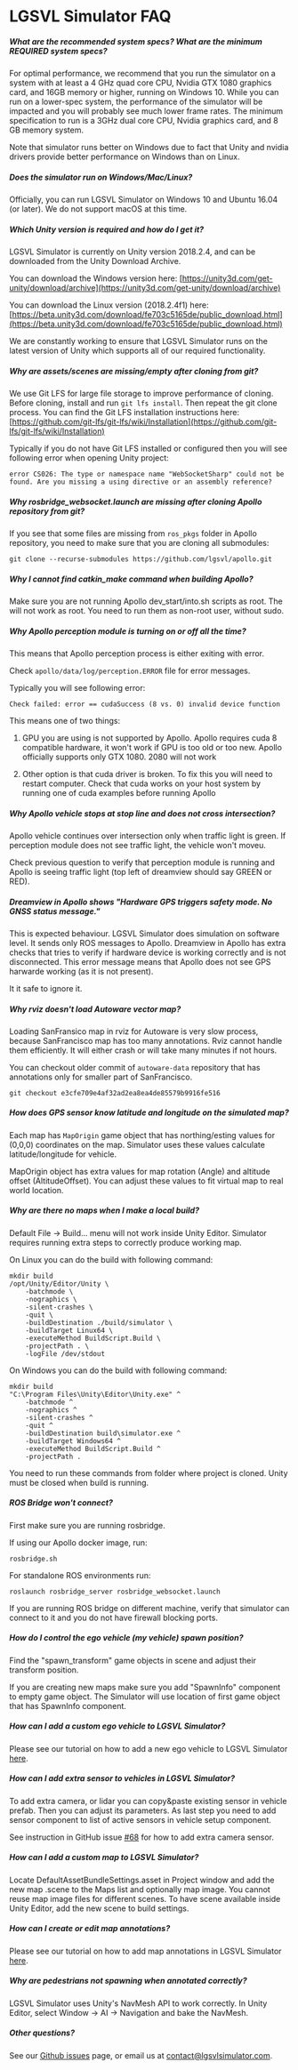 # LGSVL Simulator FAQ



##### What are the recommended system specs? What are the minimum REQUIRED system specs?

For optimal performance, we recommend that you run the simulator on a system with at least
a 4 GHz quad core CPU, Nvidia GTX 1080 graphics card, and 16GB memory or higher, running
on Windows 10. While you can run on a lower-spec system, the performance of the simulator
will be impacted and you will probably see much lower frame rates. The minimum specification
to run is a 3GHz dual core CPU, Nvidia graphics card, and 8 GB memory system.

Note that simulator runs better on Windows due to fact that Unity and nvidia drivers provide
better performance on Windows than on Linux.



##### Does the simulator run on Windows/Mac/Linux?

Officially, you can run LGSVL Simulator on Windows 10 and Ubuntu 16.04 (or later). We do not
support macOS at this time.



##### Which Unity version is required and how do I get it?

LGSVL Simulator is currently on Unity version 2018.2.4, and can be downloaded from the
Unity Download Archive. 

You can download the Windows version here: [https://unity3d.com/get-unity/download/archive](https://unity3d.com/get-unity/download/archive)

You can download the Linux version (2018.2.4f1) here: [https://beta.unity3d.com/download/fe703c5165de/public_download.html](https://beta.unity3d.com/download/fe703c5165de/public_download.html)

We are constantly working to ensure that LGSVL Simulator runs on the latest version of Unity
which supports all of our required functionality.



##### Why are assets/scenes are missing/empty after cloning from git?

We use Git LFS for large file storage to improve performance of cloning. Before cloning,
install and run `git lfs install`. Then repeat the git clone process. You can find the
Git LFS installation instructions here: [https://github.com/git-lfs/git-lfs/wiki/Installation](https://github.com/git-lfs/git-lfs/wiki/Installation)

Typically if you do not have Git LFS installed or configured then you will see following error
when opening Unity project:

```
error CS026: The type or namespace name "WebSocketSharp" could not be found. Are you missing a using directive or an assembly reference?
````


##### Why rosbridge_websocket.launch are missing after cloning Apollo repository from git?

If you see that some files are missing from `ros_pkgs` folder in Apollo repository, you need
to make sure that you are cloning all submodules:

```
git clone --recurse-submodules https://github.com/lgsvl/apollo.git
```


##### Why I cannot find catkin_make command when building Apollo?

Make sure you are not running Apollo dev_start/into.sh scripts as root. The will not work as root.
You need to run them as non-root user, without sudo.



##### Why Apollo perception module is turning on or off all the time?


This means that Apollo perception process is either exiting with error.

Check `apollo/data/log/perception.ERROR` file for error messages.

Typically you will see following error:

```
Check failed: error == cudaSuccess (8 vs. 0) invalid device function
```

This means one of two things:

1) GPU you are using is not supported by Apollo. Apollo requires cuda 8 compatible hardware, it won't
work if GPU is too old or too new. Apollo officially supports only GTX 1080. 2080 will not work

2) Other option is that cuda driver is broken. To fix this you will need to restart computer.
Check that cuda works on your host system by running one of cuda examples before running Apollo



##### Why Apollo vehicle stops at stop line and does not cross intersection?

Apollo vehicle continues over intersection only when traffic light is green. If perception module
does not see traffic light, the vehicle won't moveu.

Check previous question to verify that perception module is running and Apollo is seeing traffic
light (top left of dreamview should say GREEN or RED).



##### Dreamview in Apollo shows "Hardware GPS triggers safety mode. No GNSS status message."

This is expected behaviour. LGSVL Simulator does simulation on software level. It sends only ROS
messages to Apollo. Dreamview in Apollo has extra checks that tries to verify if hardware device
is working correctly and is not disconnected. This error message means that Apollo does not see
GPS harwarde working (as it is not present).

It it safe to ignore it.



##### Why rviz doesn't load Autoware vector map?

Loading SanFransico map in rviz for Autoware is very slow process, because SanFrancisco map
has too many annotations. Rviz cannot handle them efficiently. It will either crash or will take
many minutes if not hours.

You can checkout older commit of `autoware-data` repository that has annotations only for smaller
part of SanFrancisco.
```
git checkout e3cfe709e4af32ad2ea8ea4de85579b9916fe516
```



##### How does GPS sensor know latitude and longitude on the simulated map?

Each map has `MapOrigin` game object that has northing/esting values for (0,0,0) coordinates on the map.
Simulator uses these values calculate latitude/longitude for vehicle.

MapOrigin object has extra values for map rotation (Angle) and altitude offset (AltitudeOffset). You
can adjust these values to fit virtual map to real world location.



##### Why are there no maps when I make a local build?

Default File -> Build... menu will not work inside Unity Editor. Simulator requires
running extra steps to correctly produce working map.

On Linux you can do the build with following command:

```
mkdir build
/opt/Unity/Editor/Unity \
    -batchmode \
    -nographics \
    -silent-crashes \
    -quit \
    -buildDestination ./build/simulator \
    -buildTarget Linux64 \
    -executeMethod BuildScript.Build \
    -projectPath . \
    -logFile /dev/stdout
```

On Windows you can do the build with following command:
```
mkdir build
"C:\Program Files\Unity\Editor\Unity.exe" ^
    -batchmode ^
    -nographics ^
    -silent-crashes ^
    -quit ^
    -buildDestination build\simulator.exe ^
    -buildTarget Windows64 ^
    -executeMethod BuildScript.Build ^
    -projectPath .
```

You need to run these commands from folder where project is cloned. Unity must be closed when
build is running.



##### ROS Bridge won't connect?

First make sure you are running rosbridge.

If using our Apollo docker image, run:


```
rosbridge.sh
```

For standalone ROS environments run:

```
roslaunch rosbridge_server rosbridge_websocket.launch
```

If you are running ROS bridge on different machine, verify that simulator can connect to it and
you do not have firewall blocking ports.



##### How do I control the ego vehicle (my vehicle) spawn position?

Find the "spawn_transform" game objects in scene and adjust their transform position.

If you are creating new maps make sure you add "SpawnInfo" component to empty game object. The
Simulator will use location of first game object that has SpawnInfo component.



##### How can I add a custom ego vehicle to LGSVL Simulator?

Please see our tutorial on how to add a new ego vehicle to LGSVL Simulator [here](add-new-ego-vehicle.md).



##### How can I add extra sensor to vehicles in LGSVL Simulator?

To add extra camera, or lidar you can copy&paste existing sensor in vehicle prefab. Then you can
adjust its parameters. As last step you need to add sensor component to list of active sensors in vehicle
setup component.

See instruction in GitHub issue [#68](https://github.com/lgsvl/simulator/issues/68#issuecomment-454171107) for
how to add extra camera sensor.



##### How can I add a custom map to LGSVL Simulator?

Locate DefaultAssetBundleSettings.asset in Project window and add the new map .scene to the Maps list
and optionally map image. You cannot reuse map image files for different scenes. To have scene available
inside Unity Editor, add the new scene to build settings.



##### How can I create or edit map annotations?

Please see our tutorial on how to add map annotations in LGSVL Simulator [here](map-annotation.md).



##### Why are pedestrians not spawning when annotated correctly?

LGSVL Simulator uses Unity's NavMesh API to work correctly.  In Unity Editor, select Window -> AI -> Navigation
and bake the NavMesh.



##### Other questions?

See our [Github issues]() page, or email us at contact@lgsvlsimulator.com.

